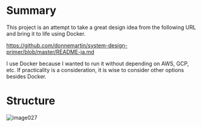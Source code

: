 # Summary
This project is an attempt to take a great design idea from the following URL and bring it to life using Docker.

https://github.com/donnemartin/system-design-primer/blob/master/README-ja.md

I use Docker because I wanted to run it without depending on AWS, GCP, etc. If practicality is a consideration, it is wise to consider other options besides Docker.

# Structure
![image027](https://user-images.githubusercontent.com/2153822/183266236-c4f89db3-b049-4cf6-b2cc-01c10bab5450.png)
